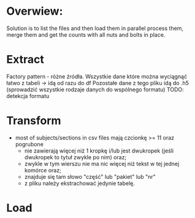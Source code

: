 # Overwiew:
Solution is to list the files and then load them in parallel 
process them, merge them and get the counts with all nuts and 
bolts in place.

# Extract
Factory pattern - różne źródła.
Wszystkie dane które można wyciągnąć łatwo z tabeli -> idą od razu do df
Pozostałe dane z tego pliku idą do .h5 (sprowadzić wszystkie rodzaje danych do wspólnego formatu)
TODO: detekcja formatu

# Transform
- most of subjects/sections in csv files mają czcionkę >= 11 oraz pogrubone
	- nie zawierają więcej niż 1 kropkę i/lub jest dwukropek (jeśli dwukropek to tytuł zwykle po nim) oraz;
	- zwykle w tym wierszu nie ma nic więcej niż tekst w tej jednej komórce oraz;
	- znajduje się tam słowo "część" lub "pakiet" lub "nr"
	- z pliku należy ekstrachować jedynie tabelę.

# Load